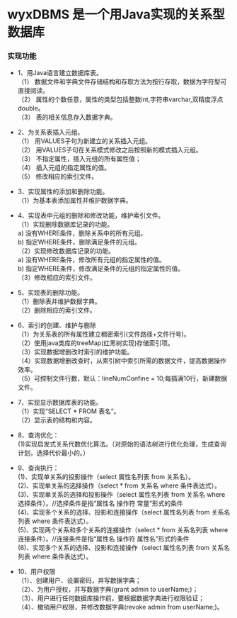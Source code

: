 # wyxDBMS  是一个用Java实现的关系型数据库

### 实现功能
* 1、用Java语言建立数据库表。  
（1） 数据文件和字典文件存储结构和存取方法为按行存取，数据为字符型可直接阅读。  
（2） 属性的个数任意，属性的类型包括整数int,字符串varchar,双精度浮点double。  
（3） 表的相关信息存入数据字典。  

* 2、为关系表插入元组。  
（1） 用VALUES子句为新建立的关系插入元组。  
（2） 用VALUES子句在关系模式修改之后按照新的模式插入元组。  
（3） 不指定属性，插入元组的所有属性值；  
（4） 插入元组的指定属性的值。  
（5） 修改相应的索引文件。  

* 3、实现属性的添加和删除功能。  
（1）为基本表添加属性并维护数据字典。  

* 4、实现表中元组的删除和修改功能，维护索引文件。  
（1）实现删除数据库记录的功能。  
    a) 没有WHERE条件，删除关系中的所有元组。  
    b) 指定WHERE条件，删除满足条件的元组。  
（2）实现修改数据库记录的功能。  
    a) 没有WHERE条件，修改所有元组的指定属性的值。  
    b) 指定WHERE条件，修改满足条件的元组的指定属性的值。  
（3）修改相应的索引文件。  

* 5、实现表的删除功能。  
（1）删除表并维护数据字典。  
（2）删除相应的索引文件。  

* 6、索引的创建、维护与删除  
（1）为关系表的所有属性建立稠密索引(文件路径+文件行号)。  
（2）使用java类库的treeMap(红黑树实现)存储索引项。  
（3）实现数据增删改时索引的维护功能。  
（4）实现数据增删改查时，从索引树中索引所需的数据文件，提高数据操作效率。  
（5）可控制文件行数，默认：lineNumConfine = 10;每插满10行，新建数据文件。  

* 7、实现显示数据库表的功能。  
（1）实现“SELECT * FROM 表名”。  
（2）显示表的结构和内容。  

* 8、查询优化：  
(1)实现启发式关系代数优化算法。（对原始的语法树进行优化处理，生成查询计划，选择代价最小的。）  

* 9、查询执行：  
 (1)、实现单关系的投影操作（select 属性名列表 from 关系名）。  
 (2)、实现单关系的选择操作（select * from 关系名 where 条件表达式）。  
 (3)、实现单关系的选择和投影操作（select 属性名列表 from 关系名 where 选择条件）。//选择条件是指“属性名 操作符 常量”形式的条件  
 (4)、实现多个关系的选择、投影和连接操作（select 属性名列表 from 关系名列表 where 条件表达式）。  
 (5)、实现两个关系和多个关系的连接操作（select * from 关系名列表 where 连接条件）。//连接条件是指“属性名 操作符 属性名”形式的条件  
 (6)、实现多个关系的选择、投影和连接操作（select 属性名列表 from 关系名列表 where 条件表达式）。  

* 10、用户权限  
（1）、创建用户、设置密码，并写数据字典；  
（2）、为用户授权，并写数据字典(grant admin to userName;)；  
（3）、用户进行任何数据库操作前，要根据数据字典进行权限验证；  
（4）、撤销用户权限，并修改数据字典(revoke admin from userName;)。  

